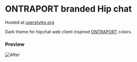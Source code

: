 ONTRAPORT branded Hip chat
============
Hosted at [userstyles.org](https://userstyles.org/styles/129971/hipchat-ontraport)

Dark theme for hipchat web client inspired [ONTRAPORT](http://ontraport.com) colors.

### Preview

![After ](https://raw.github.com/jebaird/jb-userstyles-hipchat-ontraport/master/images/after.png)